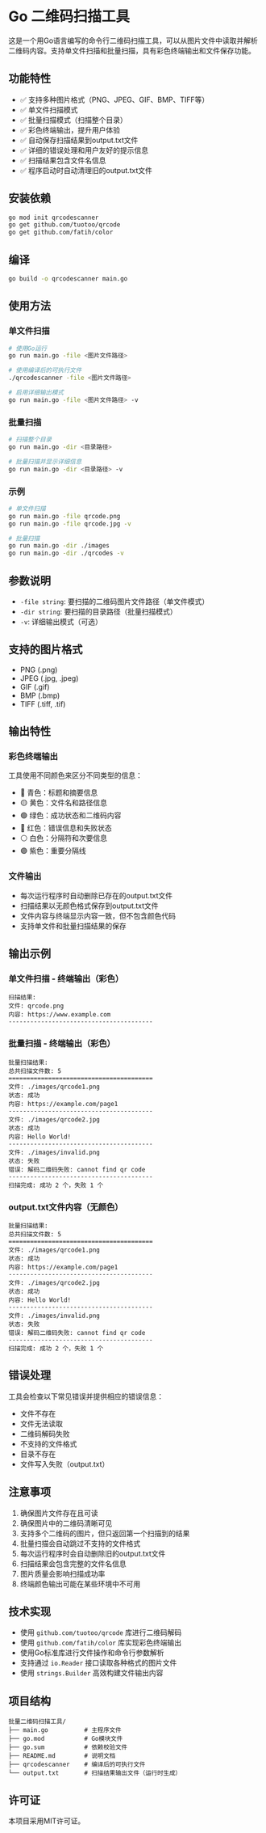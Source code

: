 # Go 二维码扫描工具

这是一个用Go语言编写的命令行二维码扫描工具，可以从图片文件中读取并解析二维码内容。支持单文件扫描和批量扫描，具有彩色终端输出和文件保存功能。

## 功能特性

- ✅ 支持多种图片格式（PNG、JPEG、GIF、BMP、TIFF等）
- ✅ 单文件扫描模式
- ✅ 批量扫描模式（扫描整个目录）
- ✅ 彩色终端输出，提升用户体验
- ✅ 自动保存扫描结果到output.txt文件
- ✅ 详细的错误处理和用户友好的提示信息
- ✅ 扫描结果包含文件名信息
- ✅ 程序启动时自动清理旧的output.txt文件

## 安装依赖

```bash
go mod init qrcodescanner
go get github.com/tuotoo/qrcode
go get github.com/fatih/color
```

## 编译

```bash
go build -o qrcodescanner main.go
```

## 使用方法

### 单文件扫描

```bash
# 使用Go运行
go run main.go -file <图片文件路径>

# 使用编译后的可执行文件
./qrcodescanner -file <图片文件路径>

# 启用详细输出模式
go run main.go -file <图片文件路径> -v
```

### 批量扫描

```bash
# 扫描整个目录
go run main.go -dir <目录路径>

# 批量扫描并显示详细信息
go run main.go -dir <目录路径> -v
```

### 示例

```bash
# 单文件扫描
go run main.go -file qrcode.png
go run main.go -file qrcode.jpg -v

# 批量扫描
go run main.go -dir ./images
go run main.go -dir ./qrcodes -v
```

## 参数说明

- `-file string`: 要扫描的二维码图片文件路径（单文件模式）
- `-dir string`: 要扫描的目录路径（批量扫描模式）
- `-v`: 详细输出模式（可选）

## 支持的图片格式

- PNG (.png)
- JPEG (.jpg, .jpeg)
- GIF (.gif)
- BMP (.bmp)
- TIFF (.tiff, .tif)

## 输出特性

### 彩色终端输出

工具使用不同颜色来区分不同类型的信息：
- 🔵 青色：标题和摘要信息
- 🟡 黄色：文件名和路径信息
- 🟢 绿色：成功状态和二维码内容
- 🔴 红色：错误信息和失败状态
- ⚪ 白色：分隔符和次要信息
- 🟣 紫色：重要分隔线

### 文件输出

- 每次运行程序时自动删除已存在的output.txt文件
- 扫描结果以无颜色格式保存到output.txt文件
- 文件内容与终端显示内容一致，但不包含颜色代码
- 支持单文件和批量扫描结果的保存

## 输出示例

### 单文件扫描 - 终端输出（彩色）
```
扫描结果:
文件: qrcode.png
内容: https://www.example.com
----------------------------------------
```

### 批量扫描 - 终端输出（彩色）
```
批量扫描结果:
总共扫描文件数: 5
========================================
文件: ./images/qrcode1.png
状态: 成功
内容: https://example.com/page1
----------------------------------------
文件: ./images/qrcode2.jpg
状态: 成功
内容: Hello World!
----------------------------------------
文件: ./images/invalid.png
状态: 失败
错误: 解码二维码失败: cannot find qr code
----------------------------------------
扫描完成: 成功 2 个，失败 1 个
```

### output.txt文件内容（无颜色）
```
批量扫描结果:
总共扫描文件数: 5
========================================
文件: ./images/qrcode1.png
状态: 成功
内容: https://example.com/page1
----------------------------------------
文件: ./images/qrcode2.jpg
状态: 成功
内容: Hello World!
----------------------------------------
文件: ./images/invalid.png
状态: 失败
错误: 解码二维码失败: cannot find qr code
----------------------------------------
扫描完成: 成功 2 个，失败 1 个
```

## 错误处理

工具会检查以下常见错误并提供相应的错误信息：

- 文件不存在
- 文件无法读取
- 二维码解码失败
- 不支持的文件格式
- 目录不存在
- 文件写入失败（output.txt）

## 注意事项

1. 确保图片文件存在且可读
2. 确保图片中的二维码清晰可见
3. 支持多个二维码的图片，但只返回第一个扫描到的结果
4. 批量扫描会自动跳过不支持的文件格式
5. 每次运行程序时会自动删除旧的output.txt文件
6. 扫描结果会包含完整的文件名信息
7. 图片质量会影响扫描成功率
8. 终端颜色输出可能在某些环境中不可用

## 技术实现

- 使用 `github.com/tuotoo/qrcode` 库进行二维码解码
- 使用 `github.com/fatih/color` 库实现彩色终端输出
- 使用Go标准库进行文件操作和命令行参数解析
- 支持通过 `io.Reader` 接口读取各种格式的图片文件
- 使用 `strings.Builder` 高效构建文件输出内容

## 项目结构

```
批量二维码扫描工具/
├── main.go          # 主程序文件
├── go.mod           # Go模块文件
├── go.sum           # 依赖校验文件
├── README.md        # 说明文档
├── qrcodescanner    # 编译后的可执行文件
└── output.txt       # 扫描结果输出文件（运行时生成）
```

## 许可证

本项目采用MIT许可证。
